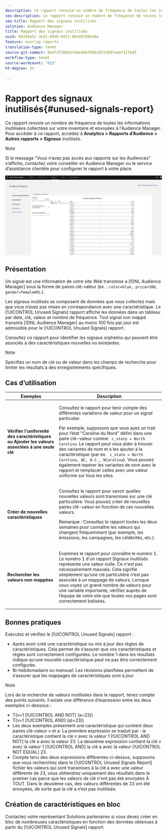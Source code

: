 ```yaml
---
description: Ce rapport renvoie un nombre de fréquence de toutes les informations inutilisées collectées sur votre inventaire et envoyées à l'Audience Manager.
seo-description: Ce rapport renvoie un nombre de fréquence de toutes les informations inutilisées collectées sur votre inventaire et envoyées à l'Audience Manager.
seo-title: Rapport des signaux inutilisés
solution: Audience Manager
title: Rapport des signaux inutilisés
uuid: 04334a5c-3e21-44db-b971-0b4457685e9a
feature: overlap reports
translation-type: tm+mt
source-git-commit: 9e4f2f26b83fe6e5b6f669107239d7edaf11fed3
workflow-type: tm+mt
source-wordcount: '613'
ht-degree: 2%

---
```



# Rapport des signaux inutilisés{#unused-signals-report}

Ce rapport renvoie un nombre de fréquence de toutes les informations inutilisées collectées sur votre inventaire et envoyées à l&#39;Audience Manager. Pour accéder à ce rapport, accédez à **Analytics > Rapports d’Audience > Autres rapports > Signaux** inutilisés.

>[!NOTE]
>
>Si le message &quot;Vous n’avez pas accès aux rapports sur les Audiences&quot; s’affiche, contactez votre conseiller en Audience Manager ou le service d’assistance clientèle pour configurer le rapport à votre place.

![Capture d&#39;écran du rapport Signaux inutilisés](/help/using/reporting/dynamic-reports/assets/unused-signals.png)

## Présentation

Un signal est une information de votre site Web transmise à [!DNL Audience Manager] sous la forme de paires [](../../reference/key-value-pairs-explained.md) clé-valeur (ex. : `color=blue, price>100, gender=female`etc.).

Les signaux inutilisés se composent de données que vous collectez mais que vous n’avez pas mises en correspondance avec une caractéristique. Le [!UICONTROL Unused Signals] rapport affiche les données dans un tableau par date, clé, valeur et nombre de fréquence. Tout signal non mappé transmis [!DNL Audience Manager] au moins 100 fois par jour est admissible pour le [!UICONTROL Unused Signals] rapport.

Consultez ce rapport pour identifier les signaux orphelins qui peuvent être associés à des caractéristiques nouvelles ou existantes.

>[!NOTE]
>
>Spécifiez un nom de clé ou de valeur dans les champs de recherche pour limiter les résultats à des enregistrements spécifiques.

## Cas d’utilisation

<table id="table_E5EE0EC078E14EF4B197243488517A2D"> 
 <thead> 
  <tr> 
   <th colname="col1" class="entry"> Exemples </th> 
   <th colname="col2" class="entry"> Description </th> 
  </tr> 
 </thead>
 <tbody> 
  <tr> 
   <td colname="col1"> <p><b>Vérifier l'uniformité des caractéristiques ou Ajouter les valeurs associées à une seule clé</b> </p> </td> 
   <td colname="col2"> <p>Consultez le rapport pour tenir compte des différentes variations de valeur pour un signal particulier. </p> <p>Par exemple, supposons que vous ayez un trait pour l’état "Caroline du Nord" défini dans une paire clé-valeur comme <code> c_state = North Carolina</code>. Le rapport peut vous aider à trouver des variantes de nom et à les ajouter à la caractéristique (par ex. <code> c_state = North Carolina, NC, N.C., NCarolina</code>). Vous pouvez également repérer les variantes de nom avec le rapport et remplacer celles avec une valeur uniforme sur tous les sites. </p> <p> </p> </td> 
  </tr> 
  <tr> 
   <td colname="col1"> <p><b>Créer de nouvelles caractéristiques</b> </p> </td> 
   <td colname="col2"> <p>Consultez le rapport pour savoir quelles nouvelles valeurs sont transmises sur une clé particulière. Vous pouvez créer de nouvelles paires clé-valeur en fonction de ces nouvelles valeurs. </p> <p> <p>Remarque :  Consultez le rapport toutes les deux semaines pour connaître les valeurs qui changent fréquemment (par exemple, les émissions, les campagnes, les célébrités, etc.). </p> </p> </td> 
  </tr> 
  <tr> 
   <td colname="col1"> <p><b>Rechercher les valeurs non mappées</b> </p> </td> 
   <td colname="col2"> <p>Examinez le rapport pour connaître le numéro 1. Le numéro 1 d'un rapport Signaux <span class="wintitle"></span> inutilisés représente une valeur nulle. Ce n'est pas nécessairement mauvais. Cela signifie simplement qu’une clé particulière n’est pas associée à un mappage de valeurs. Lorsque vous voyez un grand nombre de valeurs pour une variable importante, vérifiez auprès de l’équipe de votre site que toutes vos pages sont correctement balisées. </p> </td> 
  </tr> 
 </tbody> 
</table>

## Bonnes pratiques

Exécutez et vérifiez le [!UICONTROL Unused Signals] rapport :

* Après avoir créé une caractéristique ou mis à jour des règles de caractéristiques. Cela permet de s’assurer que vos caractéristiques et règles sont correctement configurées. Le nombre 1 dans les résultats indique qu’une nouvelle caractéristique peut ne pas être correctement configurée.
* Bi-hebdomadaire ou mensuel. Les révisions planifiées permettent de s’assurer que les mappages de caractéristiques sont à jour.

>[!NOTE]
>
>Lors de la recherche de valeurs inutilisées dans le rapport, tenez compte des points suivants. Il existe une différence d’expression entre les deux exemples ci-dessous :

* T(v=1 [!UICONTROL AND NOT] (a=23))
* T(v=1 [!UICONTROL AND] (a)=23))
* Les deux exemples présentent une caractéristique qui contient deux paires clé-valeur v et a. La première expression se traduit par : la caractéristique contient la clé v avec la valeur 1 [!UICONTROL AND NOT] la clé a avec la valeur 23. La deuxième expression contient la clé v avec la valeur 1 [!UICONTROL AND] la clé a avec la valeur [!UICONTROL NOT EQUAL] 23.
* Compte tenu des deux expressions différentes ci-dessus, supposons que vous recherchiez dans le [!UICONTROL Unused Signals Report] fichier les valeurs qui sont transmises à la clé a avec une valeur différente de 23, vous obtiendrez uniquement des résultats dans le premier cas parce que les valeurs de clé n&#39;ont pas été envoyées À TOUT. Dans le deuxième cas, des valeurs différentes de 23 ont été envoyées, de sorte que la clé a n’est pas inutilisée.

## Création de caractéristiques en bloc

Contactez votre représentant Solutions partenaires si vous devez créer en bloc de nombreuses caractéristiques en fonction des données obtenues à partir du [!UICONTROL Unused Signals] rapport.
